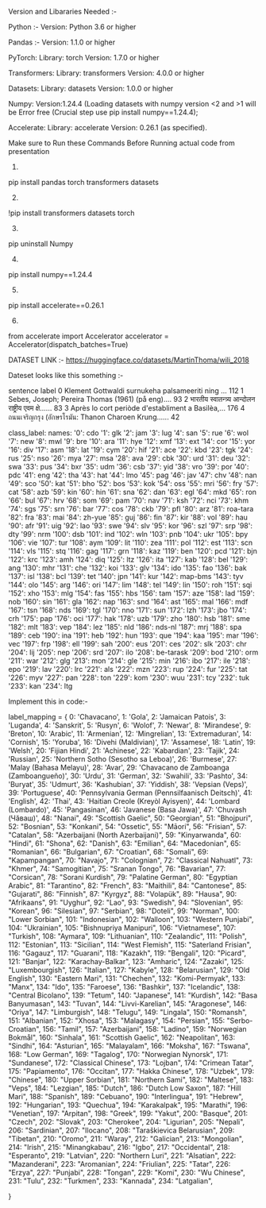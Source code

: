 Version and Libararies Needed :-
 
Python :- 
Version: Python 3.6 or higher

Pandas :-
Version: 1.1.0 or higher

PyTorch:
Library: torch
Version: 1.7.0 or higher

Transformers:
Library: transformers
Version: 4.0.0 or higher

Datasets:
Library: datasets
Version: 1.0.0 or higher

Numpy:
Version:1.24.4 (Loading datasets with numpy version <2 and >1 will be
Error free (Crucial step use pip install numpy==1.24.4);

Accelerate:
Library: accelerate
Version: 0.26.1 (as specified).


Make sure to Run these Commands Before Running actual code from presentation

1)
 pip install pandas torch transformers datasets

2)
 !pip install transformers datasets torch

3)
 pip uninstall Numpy

4) 
pip install numpy==1.24.4

5)
 pip install accelerate==0.26.1

6)
from accelerate import Accelerator
accelerator = Accelerator(dispatch_batches=True)


DATASET LINK :- https://huggingface.co/datasets/MartinThoma/wili_2018

Dateset looks like this something :-

   sentence                                            label
0  Klement Gottwaldi surnukeha palsameeriti ning ...    112
1  Sebes, Joseph; Pereira Thomas (1961) (på eng)....     93
2  भारतीय स्वातन्त्र्य आन्दोलन राष्ट्रीय एवम क्षे......                 83
3  Après lo cort periòde d'establiment a Basilèa,...    176
4  ถนนเจริญกรุง (อักษรโรมัน: Thanon Charoen Krung......      42




class_label:
          names:
            '0': cdo
            '1': glk
            '2': jam
            '3': lug
            '4': san
            '5': rue
            '6': wol
            '7': new
            '8': mwl
            '9': bre
            '10': ara
            '11': hye
            '12': xmf
            '13': ext
            '14': cor
            '15': yor
            '16': div
            '17': asm
            '18': lat
            '19': cym
            '20': hif
            '21': ace
            '22': kbd
            '23': tgk
            '24': rus
            '25': nso
            '26': mya
            '27': msa
            '28': ava
            '29': cbk
            '30': urd
            '31': deu
            '32': swa
            '33': pus
            '34': bxr
            '35': udm
            '36': csb
            '37': yid
            '38': vro
            '39': por
            '40': pdc
            '41': eng
            '42': tha
            '43': hat
            '44': lmo
            '45': pag
            '46': jav
            '47': chv
            '48': nan
            '49': sco
            '50': kat
            '51': bho
            '52': bos
            '53': kok
            '54': oss
            '55': mri
            '56': fry
            '57': cat
            '58': azb
            '59': kin
            '60': hin
            '61': sna
            '62': dan
            '63': egl
            '64': mkd
            '65': ron
            '66': bul
            '67': hrv
            '68': som
            '69': pam
            '70': nav
            '71': ksh
            '72': nci
            '73': khm
            '74': sgs
            '75': srn
            '76': bar
            '77': cos
            '78': ckb
            '79': pfl
            '80': arz
            '81': roa-tara
            '82': fra
            '83': mai
            '84': zh-yue
            '85': guj
            '86': fin
            '87': kir
            '88': vol
            '89': hau
            '90': afr
            '91': uig
            '92': lao
            '93': swe
            '94': slv
            '95': kor
            '96': szl
            '97': srp
            '98': dty
            '99': nrm
            '100': dsb
            '101': ind
            '102': wln
            '103': pnb
            '104': ukr
            '105': bpy
            '106': vie
            '107': tur
            '108': aym
            '109': lit
            '110': zea
            '111': pol
            '112': est
            '113': scn
            '114': vls
            '115': stq
            '116': gag
            '117': grn
            '118': kaz
            '119': ben
            '120': pcd
            '121': bjn
            '122': krc
            '123': amh
            '124': diq
            '125': ltz
            '126': ita
            '127': kab
            '128': bel
            '129': ang
            '130': mhr
            '131': che
            '132': koi
            '133': glv
            '134': ido
            '135': fao
            '136': bak
            '137': isl
            '138': bcl
            '139': tet
            '140': jpn
            '141': kur
            '142': map-bms
            '143': tyv
            '144': olo
            '145': arg
            '146': ori
            '147': lim
            '148': tel
            '149': lin
            '150': roh
            '151': sqi
            '152': xho
            '153': mlg
            '154': fas
            '155': hbs
            '156': tam
            '157': aze
            '158': lad
            '159': nob
            '160': sin
            '161': gla
            '162': nap
            '163': snd
            '164': ast
            '165': mal
            '166': mdf
            '167': tsn
            '168': nds
            '169': tgl
            '170': nno
            '171': sun
            '172': lzh
            '173': jbo
            '174': crh
            '175': pap
            '176': oci
            '177': hak
            '178': uzb
            '179': zho
            '180': hsb
            '181': sme
            '182': mlt
            '183': vep
            '184': lez
            '185': nld
            '186': nds-nl
            '187': mrj
            '188': spa
            '189': ceb
            '190': ina
            '191': heb
            '192': hun
            '193': que
            '194': kaa
            '195': mar
            '196': vec
            '197': frp
            '198': ell
            '199': sah
            '200': eus
            '201': ces
            '202': slk
            '203': chr
            '204': lij
            '205': nep
            '206': srd
            '207': ilo
            '208': be-tarask
            '209': bod
            '210': orm
            '211': war
            '212': glg
            '213': mon
            '214': gle
            '215': min
            '216': ibo
            '217': ile
            '218': epo
            '219': lav
            '220': lrc
            '221': als
            '222': mzn
            '223': rup
            '224': fur
            '225': tat
            '226': myv
            '227': pan
            '228': ton
            '229': kom
            '230': wuu
            '231': tcy
            '232': tuk
            '233': kan
            '234': ltg

Implement this in code:-

label_mapping = {
    0: 'Chavacano',
    1: 'Gola',
    2: 'Jamaican Patois',
    3: 'Luganda',
    4: 'Sanskrit',
    5: 'Rusyn',
    6: 'Wolof',
    7: 'Newar',
    8: 'Mirandese',
    9: 'Breton',
    10: 'Arabic',
    11: 'Armenian',
    12: 'Mingrelian',
    13: 'Extremaduran',
    14: 'Cornish',
    15: 'Yoruba',
    16: 'Divehi (Maldivian)',
    17: 'Assamese',
    18: 'Latin',
    19: 'Welsh',
    20: 'Fijian Hindi',
    21: 'Achinese',
    22: 'Kabardian',
    23: 'Tajik',
    24: 'Russian',
    25: 'Northern Sotho (Sesotho sa Leboa)',
    26: 'Burmese',
    27: 'Malay (Bahasa Melayu)',
    28: 'Avar',
    29: 'Chavacano de Zamboanga (Zamboangueño)',
    30: 'Urdu',
    31: 'German',
    32: 'Swahili',
    33: 'Pashto',
    34: 'Buryat',
    35: 'Udmurt',
    36: 'Kashubian',
    37: 'Yiddish',
    38: 'Vepsian (Veps)',
    39: 'Portuguese',
    40: 'Pennsylvania German (Pennsilfaanisch Deitsch)',
    41: 'English',
    42: 'Thai',
    43: 'Haitian Creole (Kreyòl Ayisyen)',
    44: 'Lombard (Lombardo)',
    45: 'Pangasinan',
    46: 'Javanese (Basa Jawa)',
    47: 'Chuvash (Чӑваш)',
    48: "Nanai",
    49: "Scottish Gaelic",
    50: "Georgian",
    51: "Bhojpuri",
    52: "Bosnian",
    53: "Konkani",
    54: "Ossetic",
    55: "Māori",
    56: "Frisian",
    57: "Catalan",
    58: "Azerbaijani (North Azerbaijani)",
    59: "Kinyarwanda",
    60: "Hindi",
    61: "Shona",
    62: "Danish",
    63: "Emilian",
    64: "Macedonian",
    65: "Romanian",
    66: "Bulgarian",
    67: "Croatian",
    68: "Somali",
    69: "Kapampangan",
    70: "Navajo",
    71: "Colognian",
    72: "Classical Nahuatl",
    73: "Khmer",
    74: "Samogitian",
    75: "Sranan Tongo",
    76: "Bavarian",
    77: "Corsican",
    78: "Sorani Kurdish",
    79: "Palatine German",
    80: "Egyptian Arabic",
    81: "Tarantino",
    82: "French",
    83: "Maithili",
    84: "Cantonese",
    85: "Gujarati",
    86: "Finnish",
    87: "Kyrgyz",
    88: "Volapük",
    89: "Hausa",
    90: "Afrikaans",
    91: "Uyghur",
    92: "Lao",
    93: "Swedish",
    94: "Slovenian",
    95: "Korean",
    96: "Silesian",
    97: "Serbian",
    98: "Doteli",
    99: "Norman",
    100: "Lower Sorbian",
    101: "Indonesian",
    102: "Walloon",
    103: "Western Punjabi",
    104: "Ukrainian",
    105: "Bishnupriya Manipuri",
    106: "Vietnamese",
    107: "Turkish",
    108: "Aymara",
    109: "Lithuanian",
    110: "Zealandic",
    111: "Polish",
    112: "Estonian",
    113: "Sicilian",
    114: "West Flemish",
    115: "Saterland Frisian",
    116: "Gagauz",
    117: "Guarani",
    118: "Kazakh",
    119: "Bengali",
    120: "Picard",
    121: "Banjar",
    122: "Karachay-Balkar",
    123: "Amharic",
    124: "Zazaki",
    125: "Luxembourgish",
    126: "Italian",
    127: "Kabyle",
    128: "Belarusian",
    129: "Old English",
    130: "Eastern Mari",
    131: "Chechen",
    132: "Komi-Permyak",
    133: "Manx",
    134: "Ido",
    135: "Faroese",
    136: "Bashkir",
    137: "Icelandic",
    138: "Central Bicolano",
    139: "Tetum",
    140: "Japanese",
    141: "Kurdish",
    142: "Basa Banyumasan",
    143: "Tuvan",
    144: "Livvi-Karelian",
    145: "Aragonese",
    146: "Oriya",
    147: "Limburgish",
    148: "Telugu",
    149: "Lingala",
    150: "Romansh",
    151: "Albanian",
    152: "Xhosa",
    153: "Malagasy",
    154: "Persian",
    155: "Serbo-Croatian",
    156: "Tamil",
    157: "Azerbaijani",
    158: "Ladino",
    159: "Norwegian Bokmål",
    160: "Sinhala",
    161: "Scottish Gaelic",
    162: "Neapolitan",
    163: "Sindhi",
    164: "Asturian",
    165: "Malayalam",
    166: "Moksha",
    167: "Tswana",
    168: "Low German",
    169: "Tagalog",
    170: "Norwegian Nynorsk",
    171: "Sundanese",
    172: "Classical Chinese",
    173: "Lojban",
    174: "Crimean Tatar",
    175: "Papiamento",
    176: "Occitan",
    177: "Hakka Chinese",
    178: "Uzbek",
    179: "Chinese",
    180: "Upper Sorbian",
    181: "Northern Sami",
    182: "Maltese",
    183: "Veps",
    184: "Lezgian",
    185: "Dutch",
    186: "Dutch Low Saxon",
    187: "Hill Mari",
    188: "Spanish",
    189: "Cebuano",
    190: "Interlingua",
    191: "Hebrew",
    192: "Hungarian",
    193: "Quechua",
    194: "Karakalpak",
    195: "Marathi",
    196: "Venetian",
    197: "Arpitan",
    198: "Greek",
    199: "Yakut",
    200: "Basque",
    201: "Czech",
    202: "Slovak",
    203: "Cherokee",
    204: "Ligurian",
    205: "Nepali",
    206: "Sardinian",
    207: "Ilocano",
    208: "Taraškievica Belarusian",
    209: "Tibetan",
    210: "Oromo",
    211: "Waray",
    212: "Galician",
    213: "Mongolian",
    214: "Irish",
    215: "Minangkabau",
    216: "Igbo",
    217: "Occidental",
    218: "Esperanto",
    219: "Latvian",
    220: "Northern Luri",
    221: "Alsatian",
    222: "Mazanderani",
    223: "Aromanian",
    224: "Friulian",
    225: "Tatar",
    226: "Erzya",
    227: "Punjabi",
    228: "Tongan",
    229: "Komi",
    230: "Wu Chinese",
    231: "Tulu",
    232: "Turkmen",
    233: "Kannada",
    234: "Latgalian",


}





